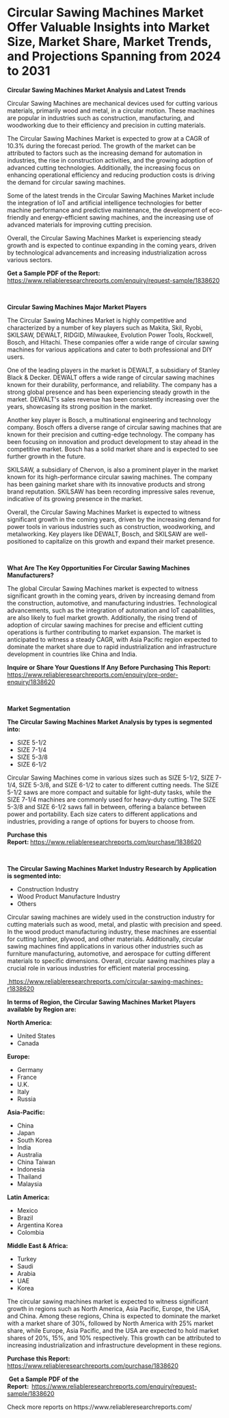 <p><h1>Circular Sawing Machines Market Offer Valuable Insights into Market Size, Market Share, Market Trends, and Projections Spanning from 2024 to 2031</h1></p><p><strong>Circular Sawing Machines Market Analysis and Latest Trends</strong></p>
<p><p>Circular Sawing Machines are mechanical devices used for cutting various materials, primarily wood and metal, in a circular motion. These machines are popular in industries such as construction, manufacturing, and woodworking due to their efficiency and precision in cutting materials.</p><p>The Circular Sawing Machines Market is expected to grow at a CAGR of 10.3% during the forecast period. The growth of the market can be attributed to factors such as the increasing demand for automation in industries, the rise in construction activities, and the growing adoption of advanced cutting technologies. Additionally, the increasing focus on enhancing operational efficiency and reducing production costs is driving the demand for circular sawing machines.</p><p>Some of the latest trends in the Circular Sawing Machines Market include the integration of IoT and artificial intelligence technologies for better machine performance and predictive maintenance, the development of eco-friendly and energy-efficient sawing machines, and the increasing use of advanced materials for improving cutting precision.</p><p>Overall, the Circular Sawing Machines Market is experiencing steady growth and is expected to continue expanding in the coming years, driven by technological advancements and increasing industrialization across various sectors.</p></p>
<p><strong>Get a Sample PDF of the Report:&nbsp;</strong> <a href="https://www.reliableresearchreports.com/enquiry/request-sample/1838620">https://www.reliableresearchreports.com/enquiry/request-sample/1838620</a></p>
<p>&nbsp;</p>
<p><strong>Circular Sawing Machines Major Market Players</strong></p>
<p><p>The Circular Sawing Machines Market is highly competitive and characterized by a number of key players such as Makita, Skil, Ryobi, SKILSAW, DEWALT, RIDGID, Milwaukee, Evolution Power Tools, Rockwell, Bosch, and Hitachi. These companies offer a wide range of circular sawing machines for various applications and cater to both professional and DIY users.</p><p>One of the leading players in the market is DEWALT, a subsidiary of Stanley Black & Decker. DEWALT offers a wide range of circular sawing machines known for their durability, performance, and reliability. The company has a strong global presence and has been experiencing steady growth in the market. DEWALT's sales revenue has been consistently increasing over the years, showcasing its strong position in the market.</p><p>Another key player is Bosch, a multinational engineering and technology company. Bosch offers a diverse range of circular sawing machines that are known for their precision and cutting-edge technology. The company has been focusing on innovation and product development to stay ahead in the competitive market. Bosch has a solid market share and is expected to see further growth in the future.</p><p>SKILSAW, a subsidiary of Chervon, is also a prominent player in the market known for its high-performance circular sawing machines. The company has been gaining market share with its innovative products and strong brand reputation. SKILSAW has been recording impressive sales revenue, indicative of its growing presence in the market.</p><p>Overall, the Circular Sawing Machines Market is expected to witness significant growth in the coming years, driven by the increasing demand for power tools in various industries such as construction, woodworking, and metalworking. Key players like DEWALT, Bosch, and SKILSAW are well-positioned to capitalize on this growth and expand their market presence.</p></p>
<p>&nbsp;</p>
<p><strong>What Are The Key Opportunities For Circular Sawing Machines Manufacturers?</strong></p>
<p><p>The global Circular Sawing Machines market is expected to witness significant growth in the coming years, driven by increasing demand from the construction, automotive, and manufacturing industries. Technological advancements, such as the integration of automation and IoT capabilities, are also likely to fuel market growth. Additionally, the rising trend of adoption of circular sawing machines for precise and efficient cutting operations is further contributing to market expansion. The market is anticipated to witness a steady CAGR, with Asia Pacific region expected to dominate the market share due to rapid industrialization and infrastructure development in countries like China and India.</p></p>
<p><strong>Inquire or Share Your Questions If Any Before Purchasing This Report:</strong> <a href="https://www.reliableresearchreports.com/enquiry/pre-order-enquiry/1838620">https://www.reliableresearchreports.com/enquiry/pre-order-enquiry/1838620</a></p>
<p>&nbsp;</p>
<p><strong>Market Segmentation</strong></p>
<p><strong>The Circular Sawing Machines Market Analysis by types is segmented into:</strong></p>
<p><ul><li>SIZE 5-1/2</li><li>SIZE 7-1/4</li><li>SIZE 5-3/8</li><li>SIZE 6-1/2</li></ul></p>
<p><p>Circular Sawing Machines come in various sizes such as SIZE 5-1/2, SIZE 7-1/4, SIZE 5-3/8, and SIZE 6-1/2 to cater to different cutting needs. The SIZE 5-1/2 saws are more compact and suitable for light-duty tasks, while the SIZE 7-1/4 machines are commonly used for heavy-duty cutting. The SIZE 5-3/8 and SIZE 6-1/2 saws fall in between, offering a balance between power and portability. Each size caters to different applications and industries, providing a range of options for buyers to choose from.</p></p>
<p><strong>Purchase this Report:&nbsp;</strong><a href="https://www.reliableresearchreports.com/purchase/1838620">https://www.reliableresearchreports.com/purchase/1838620</a></p>
<p>&nbsp;</p>
<p><strong>The Circular Sawing Machines Market Industry Research by Application is segmented into:</strong></p>
<p><ul><li>Construction Industry</li><li>Wood Product Manufacture Industry</li><li>Others</li></ul></p>
<p><p>Circular sawing machines are widely used in the construction industry for cutting materials such as wood, metal, and plastic with precision and speed. In the wood product manufacturing industry, these machines are essential for cutting lumber, plywood, and other materials. Additionally, circular sawing machines find applications in various other industries such as furniture manufacturing, automotive, and aerospace for cutting different materials to specific dimensions. Overall, circular sawing machines play a crucial role in various industries for efficient material processing.</p></p>
<p><a href="https://www.reliableresearchreports.com/circular-sawing-machines-r1838620">&nbsp;https://www.reliableresearchreports.com/circular-sawing-machines-r1838620</a></p>
<p><strong>In terms of Region, the Circular Sawing Machines Market Players available by Region are:</strong></p>
<p>
    <p> <strong> North America: </strong>
        <ul>
            <li>United States</li>
            <li>Canada</li>
        </ul>
        </p> 
    <p> <strong> Europe: </strong>
        <ul>
            <li>Germany</li>
            <li>France</li>
            <li>U.K.</li>
            <li>Italy</li>
            <li>Russia</li>
        </ul>
        </p> 
    <p> <strong> Asia-Pacific: </strong>
        <ul>
            <li>China</li>
            <li>Japan</li>
            <li>South Korea</li>
            <li>India</li>
            <li>Australia</li>
            <li>China Taiwan</li>
            <li>Indonesia</li>
            <li>Thailand</li>
            <li>Malaysia</li>
        </ul>
        </p> 
    <p> <strong> Latin America: </strong>
        <ul>
            <li>Mexico</li>
            <li>Brazil</li>
            <li>Argentina Korea</li>
            <li>Colombia</li>
        </ul>
        </p> 
    <p> <strong> Middle East & Africa: </strong>
        <ul>
            <li>Turkey</li>
            <li>Saudi</li>
            <li>Arabia</li>
            <li>UAE</li>
            <li>Korea</li>
        </ul>
    </p>
    </p>
<p><p>The circular sawing machines market is expected to witness significant growth in regions such as North America, Asia Pacific, Europe, the USA, and China. Among these regions, China is expected to dominate the market with a market share of 30%, followed by North America with 25% market share, while Europe, Asia Pacific, and the USA are expected to hold market shares of 20%, 15%, and 10% respectively. This growth can be attributed to increasing industrialization and infrastructure development in these regions.</p></p>
<p><strong>Purchase this Report: </strong><a href="https://www.reliableresearchreports.com/purchase/1838620">https://www.reliableresearchreports.com/purchase/1838620</a></p>
<p>&nbsp;<strong>Get a Sample PDF of the Report:&nbsp;&nbsp;</strong><a href="https://www.reliableresearchreports.com/enquiry/request-sample/1838620">https://www.reliableresearchreports.com/enquiry/request-sample/1838620</a></p>
<p><strong></strong></p>
<p>Check more reports on https://www.reliableresearchreports.com/</p>